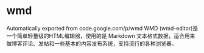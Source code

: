 # wmd
Automatically exported from code.google.com/p/wmd
WMD (wmd-editor)是一个简单轻量级的HTML编辑器，使用的是 Markdown 文本格式数据，适合用来做博客评论、发帖和一些基本的内容发布系统，支持流行的各种浏览器。 
